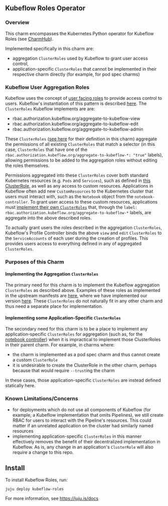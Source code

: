 ## Kubeflow Roles Operator

### Overview
This charm encompasses the Kubernetes Python operator for Kubeflow Roles
(see [CharmHub](https://charmhub.io/?q=kubeflow-roles)).  

Implemented specifically in this charm are: 
* aggregation `ClusterRoles` used by Kubeflow to grant user access control, 
* application-specific `ClusterRoles` that cannot be implemented in their respective charm directly (for example, for pod spec charms)

### Kubeflow User Aggregation Roles

Kubeflow uses the concept of [user facing roles](https://kubernetes.io/docs/reference/access-authn-authz/rbac/#user-facing-roles) to provide access control to users.  Kubeflow's instantiation of this pattern is described [here](https://github.com/kubeflow/manifests/tree/3e08dc102059def5a0b0d04560c7d119959bf506/common/kubeflow-roles).  The `ClusterRoles` Kubeflow implements are are:

* rbac.authorization.kubeflow.org/aggregate-to-kubeflow-view
* rbac.authorization.kubeflow.org/aggregate-to-kubeflow-edit
* rbac.authorization.kubeflow.org/aggregate-to-kubeflow-admin

These `ClusterRoles` ([see here](https://github.com/canonical/kubeflow-roles-operator/blob/d96c15e4de8bb36e9ec039ae66c12af1084ecd2b/src/manifests/kubeflow-roles.yaml#L4) for their definition in this charm) aggregate the permissions of all existing `ClusterRoles` that match a selector (in this case, `ClusterRoles` that have one of the `rbac.authorization.kubeflow.org/aggregate-to-kubeflow-*: "true"` labels), allowing permissions to be added to the aggregation roles without editing the roles themselves.  

Permissions aggregated into these `ClusterRoles` cover both standard Kubernetes resources (e.g. `Pods` and `Services`), such as defined in [this ClusterRole](https://github.com/canonical/kubeflow-roles-operator/blob/d96c15e4de8bb36e9ec039ae66c12af1084ecd2b/src/manifests/kubeflow-roles.yaml#L74), as well as any access to custom resources.  Applications in Kubeflow often add new `CustomResources` to the Kubernetes cluster that users must interact with, such as the `Notebook` object from the `notebook-controller`.  To grant user access to these custom resources, applications must [implement their own `ClusterRoles`](https://github.com/canonical/kubeflow-roles-operator/blob/afe3e1ea0a6dcb4136a506d4d2b697f9d1589a27/src/manifests/notebook-controller.yaml#L17) that, through the `label: rbac.authorization.kubeflow.org/aggregate-to-kubeflow-*` labels, are aggregate into the above described roles.  

To actually grant users the roles described in the aggregation `ClusterRoles`, Kubeflow's Profile Controller binds the above `view` and `edit` `ClusterRoles` to the `ServiceAccounts` of each user during the creation of profiles.  This provides users access to everything defined in any of aggregated `ClusterRoles`.

### Purposes of this Charm

#### Implementing the Aggregation `ClusterRoles`

The primary need for this charm is to implement the Kubeflow aggregation `ClusterRoles` as described above.  Examples of these roles as implemented in the upstream manifests are [here](https://github.com/kubeflow/manifests/blob/3e08dc102059def5a0b0d04560c7d119959bf506/common/kubeflow-roles/base/cluster-roles.yaml), where we have implemented our version [here](https://github.com/canonical/kubeflow-roles-operator/blob/afe3e1ea0a6dcb4136a506d4d2b697f9d1589a27/src/manifests/kubeflow-roles.yaml#L4).   These `ClusterRoles` do not naturally fit in any other charm and thus need a separate place for implementation.

#### Implementing some Application-Specific `ClusterRoles`

The secondary need for this charm is to be a place to implement any application-specific `ClusterRoles` for aggregation (such as, for the [notebook controller](https://github.com/canonical/kubeflow-roles-operator/blob/afe3e1ea0a6dcb4136a506d4d2b697f9d1589a27/src/manifests/notebook-controller.yaml#L17)) when it is impractical to implement those ClusterRoles in their parent charm.  For example, in charms where:

* the charm is implemented as a pod spec charm and thus cannot create a custom `ClusterRole`
* it is undesirable to create the ClusterRole in the other charm, perhaps because that would require `--trust`ing the charm

In these cases, those application-specific `ClusterRoles` are instead defined statically here.  

### Known Limitations/Concerns

* for deployments which do not use all components of Kubeflow (for example, a Kubeflow implementation that omits Pipelines), we still create RBAC for users to interact with the Pipeline's resources.  This could matter if an unrelated application on the cluster had similarly named resources
* implementing application-specific `ClusterRoles` in this manner effectively removes the benefit of their decentralized implementation in Kubeflow.  As is, any change in an application's `ClusterRole` will also require a change to this repo. 

## Install

To install Kubeflow Roles, run:

    juju deploy kubeflow-roles

For more information, see https://juju.is/docs
